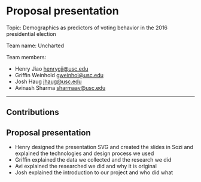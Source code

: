 # Proposal presentation

Topic: Demographics as predictors of voting behavior in the 2016 presidential election

Team name: Uncharted

Team members:

- Henry Jiao <henrygji@usc.edu>
- Griffin Weinhold <gweinhol@usc.edu>
- Josh Haug <jhaug@usc.edu>
- Avinash Sharma <sharmaav@usc.edu>

---

## Contributions

## Proposal presentation

- Henry designed the presentation SVG and created the slides in Sozi and explained the technologies and design process we used
- Griffin explained the data we collected and the research we did
- Avi explained the researched we did and why it is original
- Josh explained the introduction to our project and who did what
